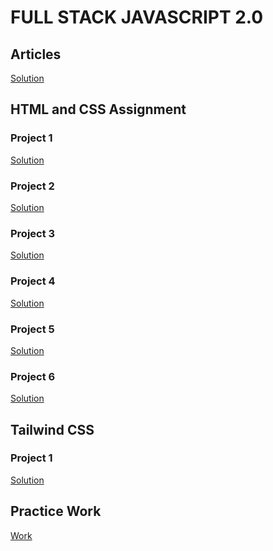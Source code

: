# FULL STACK JAVASCRIPT 2.0

<!-- Articles -->

## Articles
[Solution](./Articles/readme.md)


<!-- Html Css Assignment -->

## HTML and CSS Assignment

### Project 1

[Solution](./HTML%20and%20CSS%20Assignment/Project%201/readme.md)

### Project 2

[Solution](./HTML%20and%20CSS%20Assignment/Project%202/readme.md)

### Project 3

[Solution](./HTML%20and%20CSS%20Assignment/Project%203/readme.md)

### Project 4

[Solution](./HTML%20and%20CSS%20Assignment/Project%204/readme.md)

### Project 5

[Solution](./HTML%20and%20CSS%20Assignment/Project%205/readme.md)

### Project 6

[Solution](./HTML%20and%20CSS%20Assignment/Project%206/readme.md)


<!-- Tailwind Css -->

## Tailwind CSS

### Project 1

[Solution](./Tailwind%20CSS%20Assignment/Project%201/readme.md)


<!-- Practice Work -->

## Practice Work

[Work](./Practice%20Work/readme.md)